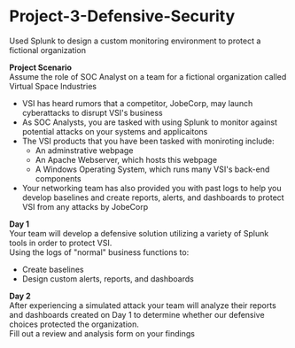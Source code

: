 # Project-3-Defensive-Security
Used Splunk to design a custom monitoring environment to protect a fictional organization

**Project Scenario**  
Assume the role of SOC Analyst on a team for a fictional organization called Virtual Space Industries  
  * VSI has heard rumors that a competitor, JobeCorp, may launch cyberattacks to disrupt VSI's business  
  * As SOC Analysts, you are tasked with using Splunk to monitor against potential attacks on your systems and applicaitons 
  * The VSI products that you have been tasked with moniroting include:
      * An adminstrative webpage  
      * An Apache Webserver, which hosts this webpage  
      * A Windows Operating System, which runs many VSI's back-end components  
  * Your networking team has also provided you with past logs to help you develop baselines and create reports, alerts, and dashboards to protect VSI from any attacks      by JobeCorp  
  
**Day 1**  
Your team will develop a defensive solution utilizing a variety of Splunk tools in order to protect VSI.  
Using the logs of "normal" business functions to:  
* Create baselines  
* Design custom alerts, reports, and dashboards  
    
**Day 2**  
After experiencing a simulated attack your team will analyze their reports and dashboards created on Day 1 to determine whether our defensive choices protected the organization.  
Fill out a review and analysis form on your findings


